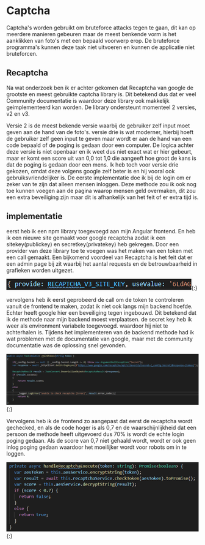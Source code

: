 # Captcha

Captcha's worden gebruikt om bruteforce attacks tegen te gaan, dit kan op meerdere manieren gebeuren maar de meest benkende vorm is het aanklikken van foto's met een bepaald voorwerp erop. De bruteforce programma's kunnen deze taak niet uitvoeren en kunnen de applicatie niet bruteforcen.

## Recaptcha

Na wat onderzoek ben ik er achter gekomen dat Recaptcha van google de grootste en meest gebruikte captcha library is. Dit betekend dus dat er veel Community documentatie is waardoor deze library ook makkelijk geimplementeerd kan worden. De library ondersteunt momenteel 2 versies, v2 en v3.

Versie 2 is de meest bekende versie waarbij de gebruiker zelf input moet geven aan de hand van de foto's. versie drie is wat moderner, hierbij hoeft de gebruiker zelf geen input te geven maar wordt er aan de hand van een code bepaald of de poging is gedaan door een computer. De logica achter deze versie is niet openbaar en ik weet dus niet exact wat er hier gebeurt, maar er komt een score uit van 0,0 tot 1,0 die aangeeft hoe groot de kans is dat de poging is gedaan door een mens. Ik heb toch voor versie drie gekozen, omdat deze volgens google zelf beter is en hij vooral ook gebruiksvriendelijker is. De eerste implementatie doe ik bij de login om er zeker van te zijn dat alleen mensen inloggen. Deze methode zou ik ook nog toe kunnen voegen aan de pagina waarop mensen geld overmaken, dit zou een extra beveiliging zijn maar dit is afhankelijk van het feit of er extra tijd is.

## implementatie

eerst heb ik een npm library toegevoegd aan mijn Angular frontend. En heb ik een nieuwe site gemaakt voor google recaptcha zodat ik een sitekey(publickey) en secretkey(privatekey) heb gekregen. Door een provider van deze library toe te voegen was het maken van een token met een call gemaakt. Een bijkomend voordeel van Recaptcha is het feit dat er een admin page bij zit waarbij het aantal requests en de betrouwbaarheid in grafieken worden uitgezet.

![recaptcha provider](../images/recaptcha-provider.PNG){:}

vervolgens heb ik eerst geprobeerd de call om de token te controleren vanuit de frontend te maken, zodat ik niet ook langs mijn backend hoefde. Echter heeft google hier een beveiliging tegen ingebouwd. Dit betekend dat ik de methode naar mijn backend moest verplaatsen. de secret key heb ik weer als environment variabele toegevoegd. waardoor hij niet te achterhalen is. Tijdens het implementeren van de backend methode had ik wat problemen met de documentatie van google, maar met de community documentatie was de oplossing snel gevonden.

![recaptcha backend methode](../images/Recaptcha-backend.PNG){:}

Vervolgens heb ik de frontend zo aangepast dat eerst de recaptcha wordt gechecked, en als de code hoger is als 0,7 en de waarschijnlijkheid dat een persoon de methode heeft uitgevoerd dus 70% is wordt de echte login poging gedaan. Als de score van 0,7 niet gehaald wordt, wordt er ook geen inlog poging gedaan waardoor het moeilijker wordt voor robots om in te loggen.

![recaptcha backend methode](../images/Recaptcha-frontend.PNG){:}
